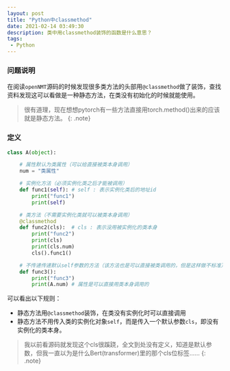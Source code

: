 ```yaml
---
layout: post
title: "Python中classmethod"
date: 2021-02-14 03:49:30
description: 类中用classmethod装饰的函数是什么意思？
tags:
 - Python
---
```


### 问题说明

在阅读`openNMT`源码的时候发现很多类方法的头部用`@classmethod`做了装饰，查找资料发现这可以看做是一种静态方法，在类没有初始化的时候就能使用。
  
> 很有道理，现在想想pytorch有一些方法直接用torch.method()出来的应该就是静态方法。
{: .note}

### 定义
```python
class A(object):

    # 属性默认为类属性（可以给直接被类本身调用）
    num = "类属性"

    # 实例化方法（必须实例化类之后才能被调用）
    def func1(self): # self : 表示实例化类后的地址id
        print("func1")
        print(self)

    # 类方法（不需要实例化类就可以被类本身调用）
    @classmethod
    def func2(cls):  # cls : 表示没用被实例化的类本身
        print("func2")
        print(cls)
        print(cls.num)
        cls().func1()

    # 不传递传递默认self参数的方法（该方法也是可以直接被类调用的，但是这样做不标准）
    def func3():
        print("func3")
        print(A.num) # 属性是可以直接用类本身调用的
```

可以看出以下规则：
- 静态方法用`@classmethod`装饰，在类没有实例化时可以直接调用
- 静态方法不用传入类的实例化对象`self`，而是传入一个默认参数`cls`，即没有实例化的类本身。
> 我以前看源码就发现这个cls很蹊跷，全文到处没有定义，知道是默认参数，但我一直以为是什么Bert(transformer)里的那个cls位标签......
{: .note}